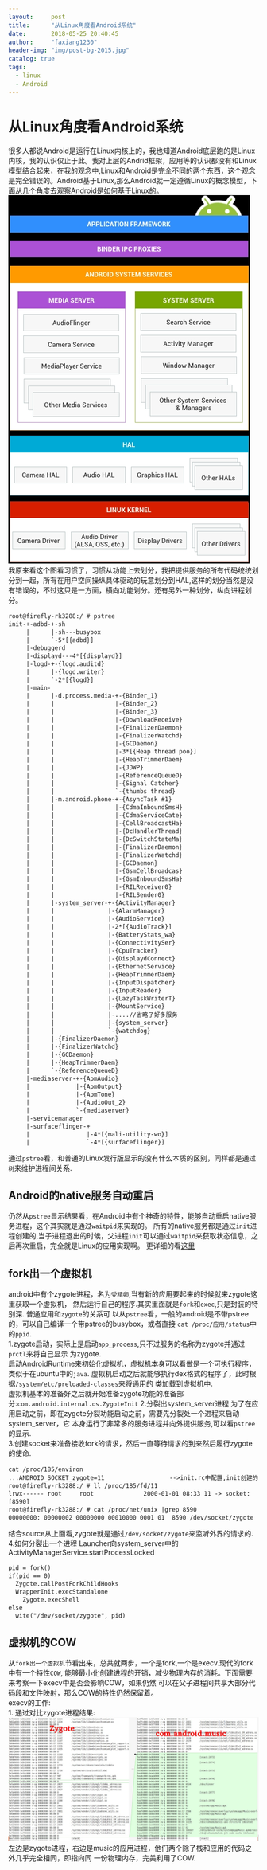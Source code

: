 ```yaml
---
layout:     post
title:      "从Linux角度看Android系统"
date:       2018-05-25 20:40:45
author:     "faxiang1230"
header-img: "img/post-bg-2015.jpg"
catalog: true
tags:
  - linux
  - Android
---
```

# 从Linux角度看Android系统
很多人都说Android是运行在Linux内核上的，我也知道Android底层跑的是Linux内核，我的认识仅止于此。我对上层的Andrid框架，应用等的认识都没有和Linux模型结合起来，在我的观念中,Linux和Android是完全不同的两个东西，这个观念是完全错误的。Android基于Linux,那么Android就一定遵循Linux的概念模型，下面从几个角度去观察Android是如何基于Linux的。  
![image](/images/ape_fwk_all.jpg)  
我原来看这个图看习惯了，习惯从功能上去划分，我把提供服务的所有代码统统划分到一起，所有在用户空间操纵具体驱动的玩意划分到HAL,这样的划分当然是没有错误的，不过这只是一方面，横向功能划分。还有另外一种划分，纵向进程划分。
```
root@firefly-rk3288:/ # pstree                                   
init-+-adbd-+-sh
     |      |-sh---busybox
     |      `-5*[{adbd}]
     |-debuggerd
     |-displayd---4*[{displayd}]
     |-logd-+-{logd.auditd}
     |      |-{logd.writer}
     |      `-2*[{logd}]
     |-main-
     |      |-d.process.media-+-{Binder_1}
     |      |                 |-{Binder_2}
     |      |                 |-{Binder_3}
     |      |                 |-{DownloadReceive}
     |      |                 |-{FinalizerDaemon}
     |      |                 |-{FinalizerWatchd}
     |      |                 |-{GCDaemon}
     |      |                 |-3*[{Heap thread poo}]
     |      |                 |-{HeapTrimmerDaem}
     |      |                 |-{JDWP}
     |      |                 |-{ReferenceQueueD}
     |      |                 |-{Signal Catcher}
     |      |                 `-{thumbs thread}
     |      |-m.android.phone-+-{AsyncTask #1}
     |      |                 |-{CdmaInboundSmsH}
     |      |                 |-{CdmaServiceCate}
     |      |                 |-{CellBroadcastHa}
     |      |                 |-{DcHandlerThread}
     |      |                 |-{DcSwitchStateMa}
     |      |                 |-{FinalizerDaemon}
     |      |                 |-{FinalizerWatchd}
     |      |                 |-{GCDaemon}
     |      |                 |-{GsmCellBroadcas}
     |      |                 |-{GsmInboundSmsHa}
     |      |                 |-{RILReceiver0}
     |      |                 |-{RILSender0}
     |      |-system_server-+-{ActivityManager}
     |      |               |-{AlarmManager}
     |      |               |-{AudioService}
     |      |               |-2*[{AudioTrack}]
     |      |               |-{BatteryStats_wa}
     |      |               |-{ConnectivitySer}
     |      |               |-{CpuTracker}
     |      |               |-{DisplaydConnect}
     |      |               |-{EthernetService}
     |      |               |-{HeapTrimmerDaem}
     |      |               |-{InputDispatcher}
     |      |               |-{InputReader}
     |      |               |-{LazyTaskWriterT}
     |      |               |-{MountService}
     |      |               |-....//省略了好多服务
     |      |               |-{system_server}
     |      |               `-{watchdog}
     |      |-{FinalizerDaemon}
     |      |-{FinalizerWatchd}
     |      |-{GCDaemon}
     |      |-{HeapTrimmerDaem}
     |      `-{ReferenceQueueD}
     |-mediaserver-+-{ApmAudio}
     |             |-{ApmOutput}
     |             |-{ApmTone}
     |             |-{AudioOut_2}
     |             `-{mediaserver}
     |-servicemanager
     |-surfaceflinger-+
     |                |-4*[{mali-utility-wo}]
     |                `-4*[{surfaceflinger}]
```
通过`pstree`看，和普通的Linux发行版显示的没有什么本质的区别，同样都是通过`树`来维护进程间关系.  
## Android的native服务自动重启
仍然从`pstree`显示结果看，在Android中有个神奇的特性，能够自动重启native服务进程，这个其实就是通过`waitpid`来实现的。
所有的native服务都是通过`init`进程创建的,当子进程退出的时候，父进程`init`可以通过`waitpid`来获取状态信息，之后再次重启，完全就是Linux的应用实现啊。
更详细的看[这里](/_posts/2018-05-23-android_init.rc_oneshot.md)  
## fork出一个虚拟机
android中有个zygote进程，名为`受精卵`,当有新的应用要起来的时候就来zygote这里获取一个虚拟机，
然后运行自己的程序.其实里面就是`fork`和`exec`,只是封装的特别深.  普通应用和`zygote`的关系可
以从`pstree`看，一般的android是不带pstree的，可以自己编译一个带pstree的busybox，或者直接
`cat /proc/应用/status`中的`ppid`.  
1.zygote启动，实际上是启动`app_process`,只不过服务的名称为zygote并通过`prctl`来将自己显示
为zygote.  
启动AndroidRuntime来初始化虚拟机，虚拟机本身可以看做是一个可执行程序，类似于在ubuntu中的`java`.
虚拟机启动之后就能够执行dex格式的程序了，此时根据`/system/etc/preloaded-classes`来将通用的
类加载到虚拟机中.  
虚拟机基本的准备好之后就开始准备zygote功能的准备部分:`com.android.internal.os.ZygoteInit`
2.分裂出system_server进程
为了在应用启动之前，即在zygote分裂功能启动之前，需要先分裂处一个进程来启动system_server，它
本身运行了非常多的服务进程并向外提供服务,可以看`pstree`的显示.  
3.创建socket来准备接收fork的请求，然后一直等待请求的到来然后履行zygote的使命.  
```
cat /proc/185/environ
...ANDROID_SOCKET_zygote=11     　　　　　　　　-->init.rc中配置,init创建的
root@firefly-rk3288:/ # ll /proc/185/fd/11                                   
lrwx------ root     root              2000-01-01 08:33 11 -> socket:[8590]
root@firefly-rk3288:/ # cat /proc/net/unix |grep 8590                          
00000000: 00000002 00000000 00010000 0001 01  8590 /dev/socket/zygote
```
结合source从上面看,zygote就是通过`/dev/socket/zygote`来监听外界的请求的.
4.如何分裂出一个进程
Launcher向system_server中的ActivityManagerService.startProcessLocked
```
pid = fork()
if(pid == 0)
  Zygote.callPostForkChildHooks
  WrapperInit.execStandalone
    Zygote.execShell
else
  wite("/dev/socket/zygote", pid)
```
## 虚拟机的COW
从`fork出一个虚拟机`节看出来，总共就两步，一个是fork,一个是execv.现代的fork中有一个特性`COW`,
能够最小化创建进程的开销，减少物理内存的消耗。下面需要来考察一下execv中是否会影响COW，如果仍然
可以在父子进程间共享大部分代码段和文件映射，那么COW的特性仍然保留着。  
execv的工作:  
1.
通过对比zygote进程结果:  
![image](/images/zygote-apk-maps.jpeg)  
左边是zygote进程，右边是music的应用进程，他们两个除了栈和应用的代码之外几乎完全相同，即指向同
一份物理内存，完美利用了COW.
